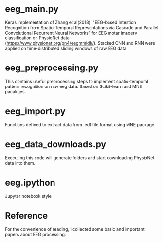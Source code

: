 # eeg_main.py

Keras implementation of Zhang et al(2018), "EEG-based Intention Recognition from Spatio-Temporal Representations via Cascade and Parallel Convolutional Recurrent Neural Networks" for EEG motar imagery classification on PhysioNet data (https://www.physionet.org/pn4/eegmmidb/). Stacked CNN and RNN were applied on time-distributed sliding windows of raw EEG data.

# eeg_preprocessing.py

This contains useful preprocessing steps to implement spatio-temporal pattern recognition on raw eeg data. Based on Scikit-learn and MNE pacakges.

# eeg_import.py

Functions defined to extract data from .edf file format using MNE package.

# eeg_data_downloads.py

Executing this code will generate folders and start downloading PhysioNet data into them.

# eeg.ipython

Jupyter notebook style

# Reference 

For the convenience of reading, I collected some basic and important papers about EEG processing.
